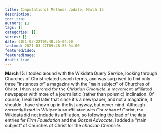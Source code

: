 ```yaml
---
title: Computational Methods Update, March 15
description:
toc: true
authors: []
tags: []
categories: []
series: []
date: 2021-03-22T09:48:55-04:00
lastmod: 2021-03-22T09:48:55-04:00
featuredVideo:
featuredImage:
draft: true
---
```


**March 15**: I tooled around with the Wikidata Query Service, looking through Churches of Christ-related search terms, and was surprised to find only three "instances of" a magazine with the "main subject" of Churches of Christ. I then searched for the *Christian Chronicle*, a movement-affiliated newspaper with more of a journalistic (rather than polemic) inclination. Of course, I realized later that since it's a newspaper, and not a magazine, it shouldn't have shown up in the list anyway, but never mind. Although correctly listed in Wikipedia as affiliated with Churches of Christ, the Wikidata did not include its affiliation, so following the lead of the data entries for *Firm Foundation* and the *Gospel Advocate*, I added a "main subject" of Churches of Christ for the *christian Chronicle*.